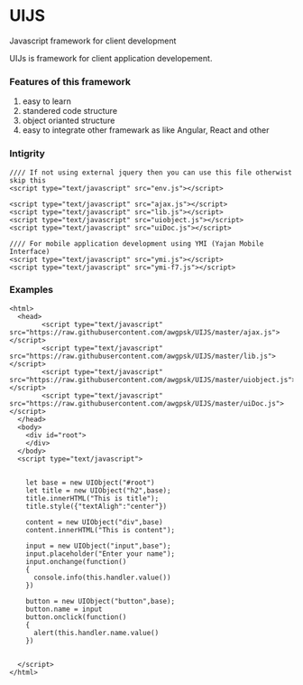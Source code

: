# UIJS
Javascript framework for client development 


UIJs is framework for client application developement. 

### Features of this framework
1. easy to learn
2. standered code structure
3. object orianted structure
4. easy to integrate other framewark as like Angular, React and other

### Intigrity

    //// If not using external jquery then you can use this file otherwist skip this
    <script type="text/javascript" src="env.js"></script>
     
    <script type="text/javascript" src="ajax.js"></script>     
    <script type="text/javascript" src="lib.js"></script>
    <script type="text/javascript" src="uiobject.js"></script>
    <script type="text/javascript" src="uiDoc.js"></script>
    
    //// For mobile application development using YMI (Yajan Mobile Interface)
    <script type="text/javascript" src="ymi.js"></script>
    <script type="text/javascript" src="ymi-f7.js"></script>


### Examples

    <html>
      <head>
            <script type="text/javascript" src="https://raw.githubusercontent.com/awgpsk/UIJS/master/ajax.js"></script>     
            <script type="text/javascript" src="https://raw.githubusercontent.com/awgpsk/UIJS/master/lib.js"></script>
            <script type="text/javascript" src="https://raw.githubusercontent.com/awgpsk/UIJS/master/uiobject.js"></script>
            <script type="text/javascript" src="https://raw.githubusercontent.com/awgpsk/UIJS/master/uiDoc.js"></script>
      </head>
      <body>
        <div id="root">
        </div>
      </body>
      <script type="text/javascript">
      
      
        let base = new UIObject("#root")
        let title = new UIObject("h2",base);
        title.innerHTML("This is title");
        title.style({"textAligh":"center"})
        
        content = new UIObject("div",base)
        content.innerHTML("This is content");
        
        input = new UIObject("input",base");
        input.placeholder("Enter your name");
        input.onchange(function()
        {
          console.info(this.handler.value())
        })
        
        button = new UIObject("button",base);
        button.name = input
        button.onclick(function()
        {
          alert(this.handler.name.value()
        })
        
        
      </script>
    </html>
